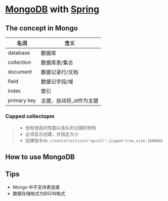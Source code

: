 # [MongoDB](https://docs.mongodb.com/manual/) with [Spring](https://spring.io)

## The concept in Mongo

| 名词 | 含义 |  
| --- | --- |  
| database | 数据库 |  
| collection | 数据库表/集合 |  
| document | 数据记录行/文档 |  
| field | 数据记字段/域 |  
| index | 索引 |  
| primary key | 主键，自动将_id作为主键 |  

### Capped collectopm

> - 他有很高的性能以及队列过期的特性
> - 必须显示创建，并指定大小
> - 创建指令`db.creatCollectioin("mycoll",{caped:true,size:100000}`

## How to use MongoDB

## Tips

- Mongo 中不支持表连接
- 数据存储格式为BSON格式
